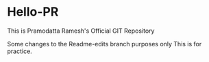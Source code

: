# Hello-PR
This is Pramodatta Ramesh's Official GIT Repository

Some changes to the Readme-edits branch purposes only
This is for practice.
